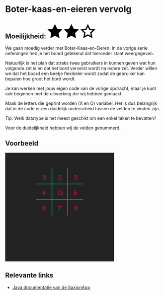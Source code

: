 # Boter-kaas-en-eieren vervolg
## Moeilijkheid: ![Filled](../resources/star-filled.svg) ![Filled](../resources/star-filled.svg) ![Filled](../resources/star-outlined.svg)

We gaan moedig verder met Boter-Kaas-en-Eieren. In de vorige serie oefeningen heb je het board getekend dat hieronder staat weergegeven.

Natuurlijk is het plan dat straks twee gebruikers in kunnen geven wat hun volgende zet is en dat het bord ververst wordt na iedere zet.
Verder willen we dat het board een beetje flexibeler wordt zodat de gebruiker kan bepalen hoe groot het bord wordt.

Je kan werken met jouw eigen code van de vorige opdracht, maar je kunt ook beginnen met de uitwerking die wij hebben gemaakt.

Maak de letters die geprint worden (X en O) variabel. Het is dus belangrijk dat in de code er een duidelijk onderscheid tussen de velden te vinden zijn. 

_Tip_: Welk datatype is het meest geschikt om een enkel teken te bevatten? 

Voor de duidelijkheid hebben wij de velden genummerd.

## Voorbeeld
![Example](sample_output.png)

## Relevante links
* [Java documentatie van de SaxionApp](https://saxionapp.hboictlab.nl/nl/saxion/app/SaxionApp.html)